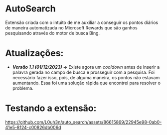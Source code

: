 # AutoSearch
Extensão criada com o intuito de me auxiliar a conseguir os pontos diários de maneira automatizada no Microsoft Rewards que são ganhos pesquisando através do motor de busca Bing.

# Atualizações:
- _**Versão 1.1 (01/12/2023) ->**_  Existe agora um _cooldown_ antes de inserir a palavra gerada no campo de busca e prosseguir com a pesquisa. Foi necessário fazer isso, pois, de alguma maneira, os pontos não estavam aumentando. Essa foi uma solução rápida que encontrei para resolver o problema.

# Testando a extensão:
https://github.com/L0uh3n/auto_search/assets/86615869/22945e98-0ab0-41e5-8124-c00826db006d
